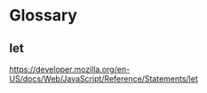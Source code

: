 # Glossary

## let

https://developer.mozilla.org/en-US/docs/Web/JavaScript/Reference/Statements/let